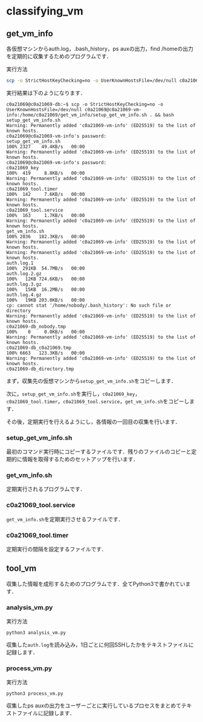 # classifying_vm

## get_vm_info
各仮想マシンからauth.log，.bash_history，ps auxの出力，find /homeの出力を定期的に収集するためのプログラムです．

実行方法

```sh
scp -o StrictHostKeyChecking=no -o UserKnownHostsFile=/dev/null c0a21069@c0a21069-vm-info:/home/c0a21069/get_vm_info/setup_get_vm_info.sh . && bash setup_get_vm_info.sh
```

実行結果は下のようになります．

```
c0a21069@c0a21069-db:~$ scp -o StrictHostKeyChecking=no -o UserKnownHostsFile=/dev/null c0a21069@c0a21069-vm-info:/home/c0a21069/get_vm_info/setup_get_vm_info.sh . && bash setup_get_vm_info.sh
Warning: Permanently added 'c0a21069-vm-info' (ED25519) to the list of known hosts.
c0a21069@c0a21069-vm-info's password: 
setup_get_vm_info.sh                                                                                                                                                                                                           100% 2327    49.4KB/s   00:00    
Warning: Permanently added 'c0a21069-vm-info' (ED25519) to the list of known hosts.
c0a21069@c0a21069-vm-info's password: 
c0a21069_key                                                                                                                                                                                                                   100%  419     8.8KB/s   00:00    
Warning: Permanently added 'c0a21069-vm-info' (ED25519) to the list of known hosts.
c0a21069_tool.timer                                                                                                                                                                                                            100%  142     7.6KB/s   00:00    
Warning: Permanently added 'c0a21069-vm-info' (ED25519) to the list of known hosts.
c0a21069_tool.service                                                                                                                                                                                                          100%  163     1.7KB/s   00:00    
Warning: Permanently added 'c0a21069-vm-info' (ED25519) to the list of known hosts.
get_vm_info.sh                                                                                                                                                                                                                 100% 2036   182.3KB/s   00:00    
Warning: Permanently added 'c0a21069-vm-info' (ED25519) to the list of known hosts.
Warning: Permanently added 'c0a21069-vm-info' (ED25519) to the list of known hosts.
auth.log.1                                                                                                                                                                                                                     100%  291KB  54.7MB/s   00:00    
auth.log.2.gz                                                                                                                                                                                                                  100%   12KB 724.6KB/s   00:00    
auth.log.3.gz                                                                                                                                                                                                                  100%   15KB  16.2MB/s   00:00    
auth.log.4.gz                                                                                                                                                                                                                  100%   19KB 203.0KB/s   00:00    
cp: cannot stat '/home/nobody/.bash_history': No such file or directory
Warning: Permanently added 'c0a21069-vm-info' (ED25519) to the list of known hosts.
c0a21069-db_nobody.tmp                                                                                                                                                                                                         100%    0     0.0KB/s   00:00    
Warning: Permanently added 'c0a21069-vm-info' (ED25519) to the list of known hosts.
c0a21069-db_c0a21069.tmp                                                                                                                                                                                                       100% 6663   123.3KB/s   00:00    
Warning: Permanently added 'c0a21069-vm-info' (ED25519) to the list of known hosts.
c0a21069-db_directory.tmp
```

まず，収集先の仮想マシンから``setup_get_vm_info.sh``をコピーします．

次に，``setup_get_vm_info.sh``を実行し，``c0a21069_key``，``c0a21069_tool.timer``，``c0a21069_tool.service``，``get_vm_info.sh``をコピーします．

その後，定期実行を行えるようにし，各情報の一回目の収集を行います．


### setup_get_vm_info.sh
最初のコマンド実行時にコピーするファイルです．残りのファイルのコピーと定期的に情報を取得するためのセットアップを行います．

### get_vm_info.sh
定期実行されるプログラムです．

### c0a21069_tool.service
``get_vm_info.sh``を定期実行させるファイルです．

### c0a21069_tool.timer
定期実行の間隔を設定するファイルです．



## tool_vm
収集した情報を成形するためのプログラムです．全てPython3で書かれています．

### analysis_vm.py
実行方法
```
python3 analysis_vm.py
```

収集した``auth.log``を読み込み，1日ごとに何回SSHしたかをテキストファイルに記録します．



### process_vm.py
実行方法
```
python3 process_vm.py
```

収集したps auxの出力をユーザーごとに実行しているプロセスをまとめてテキストファイルに記録します．










